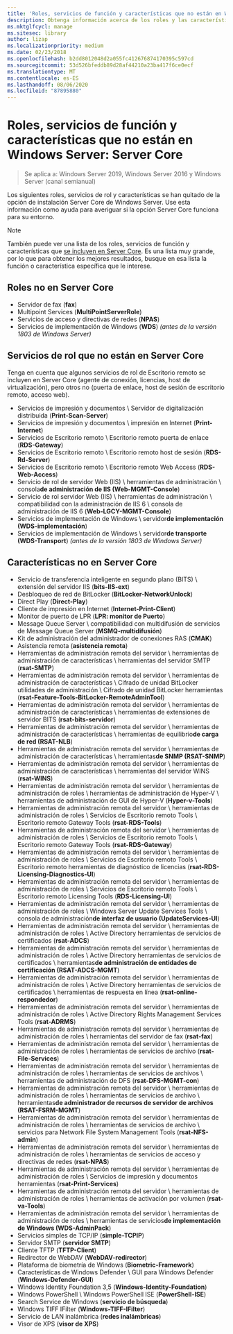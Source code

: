 ```yaml
---
title: 'Roles, servicios de función y características que no están en Windows Server: Server Core'
description: Obtenga información acerca de los roles y las características que no se incluyen en la opción de instalación Server Core para Windows Server.
ms.mktglfcycl: manage
ms.sitesec: library
author: lizap
ms.localizationpriority: medium
ms.date: 02/23/2018
ms.openlocfilehash: b2dd8012048d2a055fc412676874170395c597cd
ms.sourcegitcommit: 53d526bfeddb89d28af44210a23ba417f6ce0ecf
ms.translationtype: MT
ms.contentlocale: es-ES
ms.lasthandoff: 08/06/2020
ms.locfileid: "87895880"
---
```

# <a name="roles-role-services-and-features-not-in-windows-server---server-core"></a>Roles, servicios de función y características que no están en Windows Server: Server Core

> Se aplica a: Windows Server 2019, Windows Server 2016 y Windows Server (canal semianual)

Los siguientes roles, servicios de rol y características se han quitado de la opción de instalación Server Core de Windows Server. Use esta información como ayuda para averiguar si la opción Server Core funciona para su entorno.

> [!NOTE]
> También puede ver una lista de los roles, servicios de función y características que [se incluyen en Server Core](server-core-roles-and-services.md). Es una lista muy grande, por lo que para obtener los mejores resultados, busque en esa lista la función o característica específica que le interese.

## <a name="roles-not-in-server-core"></a>Roles no en Server Core

- Servidor de fax (**fax**)
- Multipoint Services (**MultiPointServerRole**)
- Servicios de acceso y directivas de redes (**NPAS**)
- Servicios de implementación de Windows (**WDS**) *(antes de la versión 1803 de Windows Server)*

## <a name="role-services-not-in-server-core"></a>Servicios de rol que no están en Server Core
Tenga en cuenta que algunos servicios de rol de Escritorio remoto se incluyen en Server Core (agente de conexión, licencias, host de virtualización), pero otros no (puerta de enlace, host de sesión de escritorio remoto, acceso web).

- Servicios de impresión y documentos \ Servidor de digitalización distribuida (**Print-Scan-Server**)
- Servicios de impresión y documentos \ impresión en Internet (**Print-Internet**)
- Servicios de Escritorio remoto \ Escritorio remoto puerta de enlace (**RDS-Gateway**)
- Servicios de Escritorio remoto \ Escritorio remoto host de sesión (**RDS-Rd-Server**)
- Servicios de Escritorio remoto \ Escritorio remoto Web Access (**RDS-Web-Access**)
- Servicio de rol de servidor Web (IIS) \ herramientas de administración \ consola**de administración de IIS (Web-MGMT-Console**)
- Servicio de rol servidor Web (IIS) \ herramientas de administración \ compatibilidad con la administración de IIS 6 \ consola de administración de IIS 6 (**Web-LGCY-MGMT-Console**)
- Servicios de implementación de Windows \ servidor**de implementación (WDS-implementación**)
- Servicios de implementación de Windows \ servidor**de transporte (WDS-Transport**) *(antes de la versión 1803 de Windows Server)*

## <a name="features-not-in-server-core"></a>Características no en Server Core
- Servicio de transferencia inteligente en segundo plano (BITS) \ extensión del servidor IIS (**bits-IIS-ext**)
- Desbloqueo de red de BitLocker (**BitLocker-NetworkUnlock**)
- Direct Play (**Direct-Play**)
- Cliente de impresión en Internet (**Internet-Print-Client**)
- Monitor de puerto de LPR (**LPR: monitor de Puerto**)
- Message Queue Server \ compatibilidad con multidifusión de servicios de Message Queue Server (**MSMQ-multidifusión**)
- Kit de administración del administrador de conexiones RAS (**CMAK**)
- Asistencia remota (**asistencia remota**)
- Herramientas de administración remota del servidor \ herramientas de administración de características \ herramientas del servidor SMTP (**rsat-SMTP**)
- Herramientas de administración remota del servidor \ herramientas de administración de características \ Cifrado de unidad BitLocker utilidades de administración \ Cifrado de unidad BitLocker herramientas (**rsat-Feature-Tools-BitLocker-RemoteAdminTool**)
- Herramientas de administración remota del servidor \ herramientas de administración de características \ herramientas de extensiones de servidor BITS (**rsat-bits-servidor**)
- Herramientas de administración remota del servidor \ herramientas de administración de características \ herramientas de equilibrio**de carga de red (RSAT-NLB**)
- Herramientas de administración remota del servidor \ herramientas de administración de características \ herramientas**de SNMP (RSAT-SNMP**)
- Herramientas de administración remota del servidor \ herramientas de administración de características \ herramientas del servidor WINS (**rsat-WINS**)
- Herramientas de administración remota del servidor \ herramientas de administración de roles \ herramientas de administración de Hyper-V \ herramientas de administración de GUI de Hyper-V (**Hyper-v-Tools**)
- Herramientas de administración remota del servidor \ herramientas de administración de roles \ Servicios de Escritorio remoto Tools \ Escritorio remoto Gateway Tools (**rsat-RDS-Tools**)
- Herramientas de administración remota del servidor \ herramientas de administración de roles \ Servicios de Escritorio remoto Tools \ Escritorio remoto Gateway Tools (**rsat-RDS-Gateway**)
- Herramientas de administración remota del servidor \ herramientas de administración de roles \ Servicios de Escritorio remoto Tools \ Escritorio remoto herramientas de diagnóstico de licencias (**rsat-RDS-Licensing-Diagnostics-UI**)
- Herramientas de administración remota del servidor \ herramientas de administración de roles \ Servicios de Escritorio remoto Tools \ Escritorio remoto Licensing Tools (**RDS-Licensing-UI**)
- Herramientas de administración remota del servidor \ herramientas de administración de roles \ Windows Server Update Services Tools \ consola de administración**de interfaz de usuario (UpdateServices-UI**)
- Herramientas de administración remota del servidor \ herramientas de administración de roles \ Active Directory herramientas de servicios de certificados (**rsat-ADCS**)
- Herramientas de administración remota del servidor \ herramientas de administración de roles \ Active Directory herramientas de servicios de certificados \ herramientas**de administración de entidades de certificación (RSAT-ADCS-MGMT**)
- Herramientas de administración remota del servidor \ herramientas de administración de roles \ Active Directory herramientas de servicios de certificados \ herramientas de respuesta en línea (**rsat-online-respondedor**)
- Herramientas de administración remota del servidor \ herramientas de administración de roles \ Active Directory Rights Management Services Tools (**rsat-ADRMS**)
- Herramientas de administración remota del servidor \ herramientas de administración de roles \ herramientas del servidor de fax (**rsat-fax**)
- Herramientas de administración remota del servidor \ herramientas de administración de roles \ herramientas de servicios de archivo (**rsat-File-Services**)
- Herramientas de administración remota del servidor \ herramientas de administración de roles \ herramientas de servicios de archivos \ herramientas de administración de DFS (**rsat-DFS-MGMT-con**)
- Herramientas de administración remota del servidor \ herramientas de administración de roles \ herramientas de servicios de archivo \ herramientas**de administrador de recursos de servidor de archivos (RSAT-FSRM-MGMT**)
- Herramientas de administración remota del servidor \ herramientas de administración de roles \ herramientas de servicios de archivo \ servicios para Network File System Management Tools (**rsat-NFS-admin**)
- Herramientas de administración remota del servidor \ herramientas de administración de roles \ herramientas de servicios de acceso y directivas de redes (**rsat-NPAS**)
- Herramientas de administración remota del servidor \ herramientas de administración de roles \ Servicios de impresión y documentos herramientas (**rsat-Print-Services**)
- Herramientas de administración remota del servidor \ herramientas de administración de roles \ herramientas de activación por volumen (**rsat-va-Tools**)
- Herramientas de administración remota del servidor \ herramientas de administración de roles \ herramientas de servicios**de implementación de Windows (WDS-AdminPack**)
- Servicios simples de TCP/IP (**simple-TCPIP**)
- Servidor SMTP (**servidor SMTP**)
- Cliente TFTP (**TFTP-Client**)
- Redirector de WebDAV (**WebDAV-redirector**)
- Plataforma de biometría de Windows (**Biometric-Framework**)
- Características de Windows Defender \ GUI para Windows Defender (**Windows-Defender-GUI**)
- Windows Identity Foundation 3,5 (**Windows-Identity-Foundation**)
- Windows PowerShell \ Windows PowerShell ISE (**PowerShell-ISE**)
- Search Service de Windows (**servicio de búsqueda**)
- Windows TIFF IFilter (**Windows-TIFF-IFilter**)
- Servicio de LAN inalámbrica (**redes inalámbricas**)
- Visor de XPS (**visor de XPS**)
